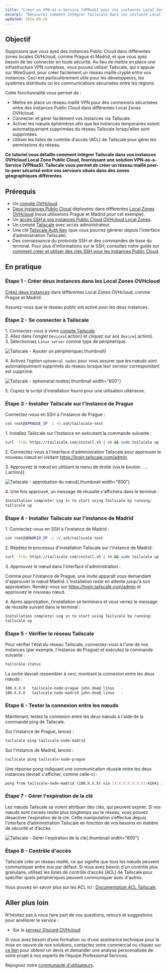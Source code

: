```yaml
---
title: "Créer un VPN-as-a-Service (VPNaaS) pour vos instances Local Zones avec Tailscale"
excerpt: "Découvrez comment intégrer Tailscale dans vos instance Local Zones OVHcloud pour mettre en place une solution VPN-as-a-Service (VPNaaS)"
updated: 2024-09-24
---
```


## Objectif

Supposons que vous ayez des instances Public Cloud dans différentes zones locales OVHcloud, comme Prague et Madrid, et que vous ayez besoin de les connecter en toute sécurité. Au lieu de mettre en place une infrastructure VPN complexe, vous pouvez utiliser Tailscale, qui s'appuie sur WireGuard, pour créer facilement un réseau maillé crypté entre vos instances. Ceci est particulièrement utile pour les développeurs, les systèmes distribués ou les communications sécurisées entre les régions.

Cette fonctionnalité vous permet de :

- Mettre en place un réseau maillé VPN pour des connexions sécurisées entre des instances Public Cloud dans différentes Local Zones OVHcloud.
- Connecter et gérer facilement vos instances via Tailscale.
- Activer les nœuds éphémères afin que les instances temporaires soient automatiquement supprimées du réseau Tailscale lorsqu'elles sont supprimées.
- Utiliser les listes de contrôle d'accès (ACL) de Tailscale pour gérer les permissions du réseau.

**Ce tutoriel vous détaille comment intégrer Tailscale dans vos instances OVHcloud Local Zone Public Cloud, fournissant une solution VPN-as-a-Service (VPNaaS). Tailscale vous permet de créer un réseau maillé peer-to-peer sécurisé entre vos serveurs situés dans des zones géographiques différentes.**

## Prérequis

- Un [compte OVHcloud](/pages/account_and_service_management/account_information/ovhcloud-account-creation).
- [Deux instances Public Cloud](/pages/public_cloud/compute/public-cloud-first-steps) déployées dans différentes [Local Zones OVHcloud](/links/public-cloud/local-zones) (nous utiliserons Prague et Madrid pour cet exemple).
- Un [accès SSH à vos instances Public Cloud OVHcloud Local Zones](/pages/public_cloud/compute/creating-ssh-keys-pci).
- Un compte [Tailscale](https://tailscale.com/) avec accès administrateur.
- Une clé [Tailscale Auth Key](https://tailscale.com/kb/1085/auth-keys) (que vous pourrez générer depuis l'interface d’administration Tailscale).
- Des connaissance du protocole SSH et des commandes de base du terminal. Pour plus d'informations sur le SSH, consultez notre guide sur [comment créer et utiliser des clés SSH pour les instances Public Cloud](/pages/public_cloud/compute/creating-ssh-keys-pci).

## En pratique

### Étape 1 - Créer deux instances dans les Local Zones OVHcloud

[Créez deux instances](/pages/public_cloud/compute/public-cloud-first-steps) dans différentes Local Zones OVHcloud, comme Prague et Madrid.

Assurez-vous que le réseau public est activé pour les deux instances.

### Étape 2 - Se connecter à Tailscale

1\. Connectez-vous à votre [compte Tailscale](https://login.tailscale.com/).<br>
2\. Allez dans l'onglet `Devices`{.action} et cliquez sur `Add Device`{.action}.<br>
3\. Sélectionnez `Linux server` comme type de périphérique.

![Tailscale - Ajouter un périphérique](images/tailscale01.png){.thumbnail}

4\. Activez l'option `ephemeral nodes` pour vous assurer que les nœuds sont automatiquement supprimés du réseau lorsque leur serveur correspondant est supprimé.

![Tailscale - ephemeral nodes](images/tailscale02.png){.thumbnail width="600"}

5\. Copiez le script d'installation fourni pour une utilisation ultérieure.

### Étape 3 - Installer Tailscale sur l'instance de Prague

Connectez-vous en SSH à l'instance de Prague :

```bash
ssh root@$PRAGUE_IP -i ~/.ssh/tailscale-test
```

1\. Installez Tailscale sur l’instance en exécutant la commande suivante :

```bash
curl -fsSL https://tailscale.com/install.sh | sh && sudo tailscale up --auth-key=$TAILSCALE-KEY
```

2\. Connectez-vous à l'interface d'administration Tailscale pour approuver le nouveau nœud en visitant <https://login.tailscale.com/admin>.

3\. Approuvez le nœud en utilisant le menu de droite (via le bouton `...`{.action}).

![Tailscale - approbation du nœud](images/tailscale03.png){.thumbnail width="600"}

4\. Une fois approuvé, un message de réussite s'affichera dans le terminal :

```bash
Installation complete! Log in to start using Tailscale by running:
tailscale up
```

### Étape 4 - Installer Tailscale sur l'instance de Madrid

1\. Connectez-vous en SSH à l'instance de Madrid :

```bash
ssh root@$MADRID_IP -i ~/.ssh/tailscale-test
```

2\. Répétez le processus d'installation Tailscale sur l'instance de Madrid :

```bash
curl -fsSL https://tailscale.com/install.sh | sh && sudo tailscale up --auth-key=$TAILSCALE-KEY
```

3\. Approuvez le nœud dans l'interface d'administration :

Comme pour l'instance de Prague, une invite apparaît vous demandant d'approuver le nœud Madrid. L'installation reste en attente jusqu'à son approbation.
Rendez-vous sur <https://login.tailscale.com/admin> et approuvez le nouveau nœud.

4\. Après approbation, l'installation se terminera et vous verrez le message de réussite suivant dans le terminal :

```bash
Installation complete! Log in to start using Tailscale by running:
tailscale up
```

### Étape 5 - Vérifier le réseau Tailscale

Pour vérifier l'état du réseau Tailscale, connectez-vous à l'une de vos instances (par exemple, l'instance de Prague) et exécutez la commande suivante :

```bash
tailscale status
```

La sortie devrait ressembler à ceci, montrant la connexion entre les deux nœuds :

```bash
100.X.X.X   tailscale-node-prague john.doe@ linux   -
100.X.X.X   tailscale-node-madrid john.doe@ linux   -
```

### Étape 6 - Tester la connexion entre les nœuds

Maintenant, testez la connexion entre les deux nœuds à l'aide de la commande ping de Tailscale.

Sur l'instance de Prague, lancez :

```bash
tailscale ping tailscale-node-madrid
```

Sur l'instance de Madrid, lancez :

```bash
tailscale ping tailscale-node-prague
```

Une réponse pong indiquant une communication réussie entre les deux instances devrait s'afficher, comme celle-ci :

```bash
pong from tailscale-node-madrid (100.X.X.X) via [X:X:X:X:X:X:X]:41641 in 34ms
```

### Étape 7 - Gérer l'expiration de la clé

Les nœuds Tailscale se voient attribuer des clés, qui peuvent expirer. Si vos nœuds sont censés rester plus longtemps sur le réseau, vous pouvez désactiver l'expiration de la clé. Cette manipulation s’effectue depuis l'interface d’administration Tailscale en fonction de vos besoins en matière de sécurité et d’accès.

![Tailscale - Gérer l'expiration de la clé](images/tailscale04.png){.thumbnail width="600"}

### Étape 8 - Contrôle d'accès

Tailscale crée un réseau maillé, ce qui signifie que tous les nœuds peuvent communiquer entre eux par défaut. Si vous avez besoin d'un contrôle plus granulaire, utilisez les listes de contrôle d'accès (ACL) de Tailscale pour spécifier quels périphériques peuvent communiquer avec d'autres.

Vous pouvez en savoir plus sur les ACL ici : [Documentation ACL Tailscale](https://tailscale.com/kb/1393/access-control).

## Aller plus loin

N’hésitez pas à nous faire part de vos questions, retours et suggestions pour améliorer le service :

- Sur le [serveur Discord OVHcloud](https://discord.gg/ovhcloud)

Si vous avez besoin d'une formation ou d'une assistance technique pour la mise en oeuvre de nos solutions, contactez votre commercial ou cliquez sur [ce lien](/links/professional-services) pour obtenir un devis et demander une analyse personnalisée de votre projet à nos experts de l’équipe Professional Services.

Rejoignez notre [communauté d'utilisateurs](/links/community).
